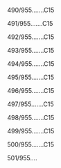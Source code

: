 490/955.......C15 


491/955.......C15 


492/955.......C15 


493/955.......C15 


494/955.......C15 


495/955.......C15 


496/955.......C15 


497/955.......C15 


498/955.......C15 


499/955.......C15 


500/955.......C15 


501/955.... 

